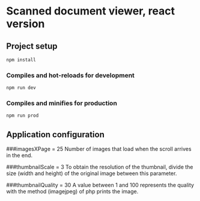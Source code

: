 # Scanned document viewer, react version

## Project setup

```bash
npm install
```

### Compiles and hot-reloads for development

```bash
npm run dev

```

### Compiles and minifies for production

```bash
npm run prod 
```

## Application configuration
###imagesXPage = 25
Number of images that load when the scroll arrives
in the end.

###thumbnailScale = 3
To obtain the resolution of the thumbnail, divide the 
size (width and height) of the original image between this parameter.
    
###thumbnailQuality = 30
A value between 1 and 100 represents the quality with the
method (imagejpeg) of php prints the image.